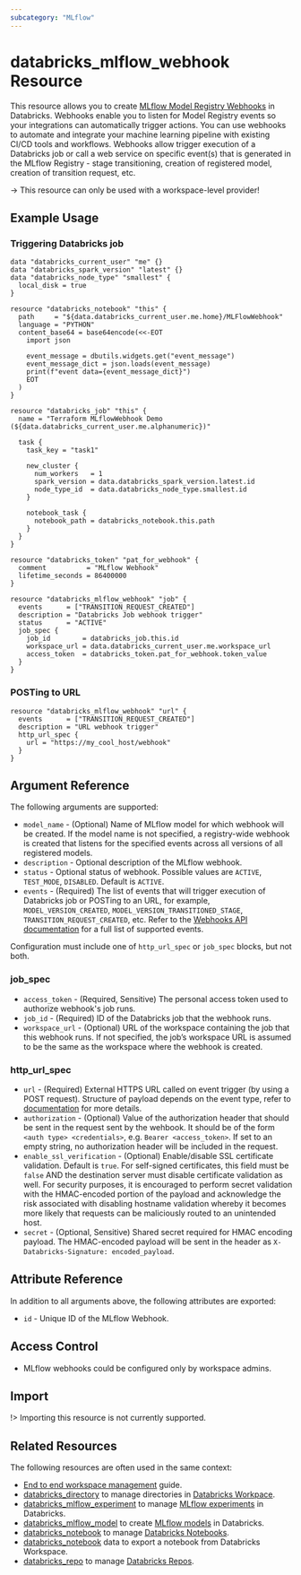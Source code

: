 ```yaml
---
subcategory: "MLflow"
---
```

# databricks_mlflow_webhook Resource

This resource allows you to create [MLflow Model Registry Webhooks](https://docs.databricks.com/applications/mlflow/model-registry-webhooks.html) in Databricks.  Webhooks enable you to listen for Model Registry events so your integrations can automatically trigger actions. You can use webhooks to automate and integrate your machine learning pipeline with existing CI/CD tools and workflows. Webhooks allow trigger execution of a Databricks job or call a web service on specific event(s) that is generated in the MLflow Registry - stage transitioning, creation of registered model, creation of transition request, etc.

-> This resource can only be used with a workspace-level provider!

## Example Usage

### Triggering Databricks job

```hcl
data "databricks_current_user" "me" {}
data "databricks_spark_version" "latest" {}
data "databricks_node_type" "smallest" {
  local_disk = true
}

resource "databricks_notebook" "this" {
  path     = "${data.databricks_current_user.me.home}/MLFlowWebhook"
  language = "PYTHON"
  content_base64 = base64encode(<<-EOT
    import json
 
    event_message = dbutils.widgets.get("event_message")
    event_message_dict = json.loads(event_message)
    print(f"event data={event_message_dict}")
    EOT
  )
}

resource "databricks_job" "this" {
  name = "Terraform MLflowWebhook Demo (${data.databricks_current_user.me.alphanumeric})"

  task {
    task_key = "task1"

    new_cluster {
      num_workers   = 1
      spark_version = data.databricks_spark_version.latest.id
      node_type_id  = data.databricks_node_type.smallest.id
    }

    notebook_task {
      notebook_path = databricks_notebook.this.path
    }
  }
}

resource "databricks_token" "pat_for_webhook" {
  comment          = "MLflow Webhook"
  lifetime_seconds = 86400000
}

resource "databricks_mlflow_webhook" "job" {
  events      = ["TRANSITION_REQUEST_CREATED"]
  description = "Databricks Job webhook trigger"
  status      = "ACTIVE"
  job_spec {
    job_id        = databricks_job.this.id
    workspace_url = data.databricks_current_user.me.workspace_url
    access_token  = databricks_token.pat_for_webhook.token_value
  }
}
```

### POSTing to URL

```hcl
resource "databricks_mlflow_webhook" "url" {
  events      = ["TRANSITION_REQUEST_CREATED"]
  description = "URL webhook trigger"
  http_url_spec {
    url = "https://my_cool_host/webhook"
  }
}
```

## Argument Reference

The following arguments are supported:

* `model_name` - (Optional) Name of MLflow model for which webhook will be created. If the model name is not specified, a registry-wide webhook is created that listens for the specified events across all versions of all registered models.
* `description` - Optional description of the MLflow webhook.
* `status` - Optional status of webhook. Possible values are `ACTIVE`, `TEST_MODE`, `DISABLED`. Default is `ACTIVE`.
* `events` - (Required) The list of events that will trigger execution of Databricks job or POSTing to an URL, for example, `MODEL_VERSION_CREATED`, `MODEL_VERSION_TRANSITIONED_STAGE`, `TRANSITION_REQUEST_CREATED`, etc.  Refer to the [Webhooks API documentation](https://docs.databricks.com/dev-tools/api/latest/mlflow.html#operation/create-registry-webhook) for a full list of supported events.

Configuration must include one of `http_url_spec` or `job_spec` blocks, but not both.

### job_spec

* `access_token` - (Required, Sensitive) The personal access token used to authorize webhook's job runs.
* `job_id` - (Required) ID of the Databricks job that the webhook runs.
* `workspace_url` - (Optional) URL of the workspace containing the job that this webhook runs. If not specified, the job’s workspace URL is assumed to be the same as the workspace where the webhook is created.

### http_url_spec

* `url` - (Required) External HTTPS URL called on event trigger (by using a POST request). Structure of payload depends on the event type, refer to [documentation](https://docs.databricks.com/applications/mlflow/model-registry-webhooks.html) for more details.
* `authorization` - (Optional) Value of the authorization header that should be sent in the request sent by the wehbook.  It should be of the form `<auth type> <credentials>`, e.g. `Bearer <access_token>`. If set to an empty string, no authorization header will be included in the request.
* `enable_ssl_verification` - (Optional) Enable/disable SSL certificate validation. Default is `true`. For self-signed certificates, this field must be `false` AND the destination server must disable certificate validation as well. For security purposes, it is encouraged to perform secret validation with the HMAC-encoded portion of the payload and acknowledge the risk associated with disabling hostname validation whereby it becomes more likely that requests can be maliciously routed to an unintended host.
* `secret` - (Optional, Sensitive) Shared secret required for HMAC encoding payload. The HMAC-encoded payload will be sent in the header as `X-Databricks-Signature: encoded_payload`.

## Attribute Reference

In addition to all arguments above, the following attributes are exported:

* `id` - Unique ID of the MLflow Webhook.

## Access Control

* MLflow webhooks could be configured only by workspace admins.

## Import

!> Importing this resource is not currently supported.

## Related Resources

The following resources are often used in the same context:

* [End to end workspace management](../guides/workspace-management.md) guide.
* [databricks_directory](directory.md) to manage directories in [Databricks Workpace](https://docs.databricks.com/workspace/workspace-objects.html).
* [databricks_mlflow_experiment](mlflow_experiment.md) to manage [MLflow experiments](https://docs.databricks.com/data/data-sources/mlflow-experiment.html) in Databricks.
* [databricks_mlflow_model](mlflow_model.md) to create [MLflow models](https://docs.databricks.com/applications/mlflow/models.html) in Databricks.
* [databricks_notebook](notebook.md) to manage [Databricks Notebooks](https://docs.databricks.com/notebooks/index.html).
* [databricks_notebook](../data-sources/notebook.md) data to export a notebook from Databricks Workspace.
* [databricks_repo](repo.md) to manage [Databricks Repos](https://docs.databricks.com/repos.html).
